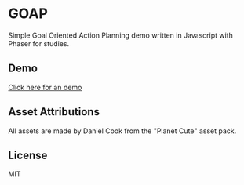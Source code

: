 # GOAP

Simple Goal Oriented Action Planning demo written in Javascript with Phaser for studies.

## Demo

[Click here for an demo](http://goap.kasoki.de)

## Asset Attributions

All assets are made by Daniel Cook from the "Planet Cute" asset pack.

## License

MIT
